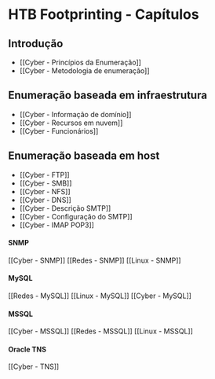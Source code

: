 
# HTB Footprinting - Capítulos

## Introdução

- [[Cyber - Princípios da Enumeração]]
- [[Cyber - Metodologia de enumeração]]

## Enumeração baseada em infraestrutura

- [[Cyber - Informação de domínio]]
- [[Cyber - Recursos em nuvem]]
- [[Cyber - Funcionários]]

## Enumeração baseada em host

- [[Cyber - FTP]]
- [[Cyber - SMB]]
- [[Cyber - NFS]]
- [[Cyber - DNS]]
- [[Cyber - Descrição SMTP]]
- [[Cyber - Configuração do SMTP]]
- [[Cyber - IMAP POP3]]

#### SNMP
[[Cyber - SNMP]]
[[Redes - SNMP]]
[[Linux - SNMP]]

#### MySQL
[[Redes - MySQL]]
[[Linux - MySQL]]
[[Cyber - MySQL]]

#### MSSQL
[[Cyber - MSSQL]]
[[Redes - MSSQL]]
[[Linux - MSSQL]]

#### Oracle TNS
[[Cyber - TNS]]






















































